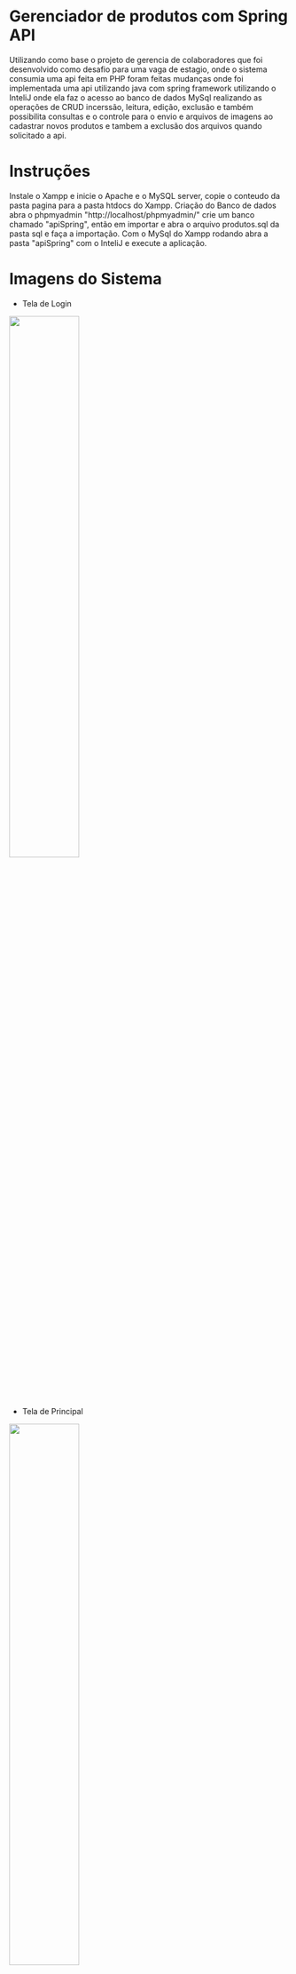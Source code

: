 # Gerenciador de produtos com Spring API
Utilizando como base o projeto de gerencia de colaboradores que foi desenvolvido como desafio para uma vaga de estagio, onde o sistema consumia uma api feita em PHP
foram feitas mudanças onde foi implementada uma api utilizando java com spring framework utilizando o InteliJ onde ela faz o acesso ao banco de dados MySql realizando as operações de CRUD
incerssão, leitura, edição, exclusão e também possibilita consultas e o controle para o envio e arquivos de imagens ao cadastrar novos produtos e tambem a exclusão dos arquivos quando solicitado a api.

# Instruções
Instale o Xampp e inicie o Apache e o MySQL server, copie o conteudo da pasta pagina para a pasta htdocs do Xampp.
Criação do Banco de dados abra o phpmyadmin "http://localhost/phpmyadmin/" crie um banco chamado "apiSpring", então em importar e abra o arquivo produtos.sql da pasta sql e faça a importação. 
Com o MySql do Xampp rodando abra a pasta "apiSpring" com o InteliJ e execute a aplicação.

# Imagens do Sistema

- Tela de Login
<img width="50%" src="https://github.com/HeltonEng/springapi/blob/main/img/login.jpeg"/>

- Tela de Principal
<img width="50%" src="https://github.com/HeltonEng/springapi/blob/main/img/inicial.jpeg"/> 

- Tela de Menu
<img width="50%" src="https://github.com/HeltonEng/springapi/blob/main/img/menu.jpeg"/> 

- Tela de Colaboradores
<img width="50%" src="https://github.com/HeltonEng/springapi/blob/main/img/colaborados.jpeg"/>

- Tela de Cadastro Colaboradores
<img width="50%" src="https://github.com/HeltonEng/springapi/blob/main/img/cadastraColaborador.jpeg"/>

- Tela de Edição Colaboradores
<img width="50%" src="https://github.com/HeltonEng/springapi/blob/main/img/editaColaborador.jpeg"/>

- Tela de Produtos
<img width="50%" src="https://github.com/HeltonEng/springapi/blob/main/img/listaProdutos.jpeg"/>

- Tela de Cadastro Produto
<img width="50%" src="https://github.com/HeltonEng/springapi/blob/main/img/cadastroProduto.jpeg"/>

- Tela de Edição Produto
<img width="50%" src="https://github.com/HeltonEng/springapi/blob/main/img/editaProduto.jpeg"/>

